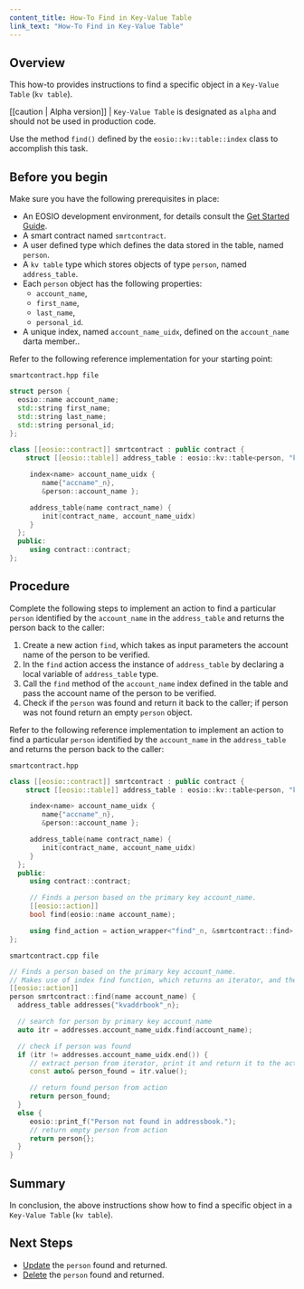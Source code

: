```yaml
---
content_title: How-To Find in Key-Value Table
link_text: "How-To Find in Key-Value Table"
---
```


## Overview

This how-to provides instructions to find a specific object in a `Key-Value Table` (`kv table`).

[[caution | Alpha version]]
| `Key-Value Table` is designated as `alpha` and should not be used in production code.

Use the method  `find()` defined by the `eosio::kv::table::index` class to accomplish this task.

## Before you begin

Make sure you have the following prerequisites in place:

* An EOSIO development environment, for details consult the [Get Started Guide](https://developers.eos.io/welcome/latest/getting-started-guide/index).
* A smart contract named `smrtcontract`.
* A user defined type which defines the data stored in the table, named `person`.
* A `kv table` type which stores objects of type `person`, named `address_table`.
* Each `person` object has the following properties:
  * `account_name`,
  * `first_name`,
  * `last_name`,
  * `personal_id`.
* A unique index, named `account_name_uidx`, defined on the `account_name` darta member..

Refer to the following reference implementation for your starting point:

`smartcontract.hpp file`

```cpp
struct person {
  eosio::name account_name;
  std::string first_name;
  std::string last_name;
  std::string personal_id;
};

class [[eosio::contract]] smrtcontract : public contract {
    struct [[eosio::table]] address_table : eosio::kv::table<person, "kvaddrbook"_n> {

     index<name> account_name_uidx {
        name{"accname"_n},
        &person::account_name };

     address_table(name contract_name) {
        init(contract_name, account_name_uidx)
     }
  };
  public:
     using contract::contract;
};
```

## Procedure

Complete the following steps to implement an action to find a particular `person` identified by the `account_name` in the `address_table` and returns the person back to the caller:

1. Create a new action `find`, which takes as input parameters the account name of the person to be verified.
2. In the `find` action access the instance of `address_table` by declaring a local variable of `address_table` type.
3. Call the `find` method of the `account_name` index defined in the table and pass the account name of the person to be verified.
4. Check if the `person` was found and return it back to the caller; if person was not found return an empty `person` object.

Refer to the following reference implementation to implement an action to find a particular `person` identified by the `account_name` in the `address_table` and returns the person back to the caller:

`smartcontract.hpp`

```cpp
class [[eosio::contract]] smrtcontract : public contract {
    struct [[eosio::table]] address_table : eosio::kv::table<person, "kvaddrbook"_n> {

     index<name> account_name_uidx {
        name{"accname"_n},
        &person::account_name };

     address_table(name contract_name) {
        init(contract_name, account_name_uidx)
     }
  };
  public:
     using contract::contract;

     // Finds a person based on the primary key account_name.
     [[eosio::action]]
     bool find(eosio::name account_name);

     using find_action = action_wrapper<"find"_n, &smrtcontract::find>;
};
```

`smartcontract.cpp file`

```cpp
// Finds a person based on the primary key account_name.
// Makes use of index find function, which returns an iterator, and then uses iterator value.
[[eosio::action]]
person smrtcontract::find(name account_name) {
  address_table addresses{"kvaddrbook"_n};

  // search for person by primary key account_name
  auto itr = addresses.account_name_uidx.find(account_name);

  // check if person was found
  if (itr != addresses.account_name_uidx.end()) {
     // extract person from iterator, print it and return it to the action sender
     const auto& person_found = itr.value();

     // return found person from action
     return person_found;
  }
  else {
     eosio::print_f("Person not found in addressbook.");
     // return empty person from action
     return person{};
  }
}
```

## Summary

In conclusion, the above instructions show how to find a specific object in a `Key-Value Table` (`kv table`).

## Next Steps

* [Update](30_how-to-upsert-into-kv-table.md) the `person` found and returned.
* [Delete](40_how-to-delete-from-kv-table.md) the `person` found and returned.
